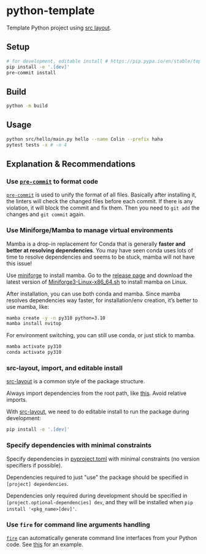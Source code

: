 # python-template

Template Python project using [src layout](https://setuptools.pypa.io/en/latest/userguide/package_discovery.html#src-layout).

## Setup

```bash
# for development, editable install # https://pip.pypa.io/en/stable/topics/local-project-installs/#editable-installs
pip install -e '.[dev]'
pre-commit install
```

## Build

```bash
python -m build
```

## Usage

```bash
python src/hello/main.py hello --name Colin --prefix haha
pytest tests -x # -n 4
```

## Explanation & Recommendations

### Use [`pre-commit`](https://pre-commit.com) to format code

[`pre-commit`](https://pre-commit.com) is used to unify the format of all files. Basically after installing it, the linters will check the changed files before each commit. If there is any violation, it will block the commit and fix them. Then you need to `git add` the changes and `git commit` again.

### Use Miniforge/Mamba to manage virtual environments

Mamba is a drop-in replacement for Conda that is generally **faster and better at resolving dependencies**. You may have seen conda uses lots of time to resolve dependencies and seems to be stuck, mamba will not have this issue!

Use [miniforge](https://github.com/conda-forge/miniforge) to install mamba. Go to the [release page](https://github.com/conda-forge/miniforge/releases) and download the latest version of [Miniforge3-Linux-x86_64.sh](https://github.com/conda-forge/miniforge/releases/download/24.11.0-1/Miniforge3-Linux-x86_64.sh) to install mamba on Linux.

After installation, you can use both conda and mamba. Since mamba resolves dependencies way faster, for installation/env creation, it’s better to use mamba, like:

```bash
mamba create -y -n py310 python=3.10
mamba install nvitop
```

For environment switching, you can still use conda, or just stick to mamba.

```bash
mamba activate py310
conda activate py310
```

### src-layout, import, and editable install

[src-layout](https://setuptools.pypa.io/en/latest/userguide/package_discovery.html#src-layout) is a common style of the package structure.

Always import dependencies from the root path, like [this](https://github.com/Co1lin/python-template/blob/main/tests/test_main.py#L2). Avoid relative imports.

With [src-layout](https://setuptools.pypa.io/en/latest/userguide/package_discovery.html#src-layout), we need to do editable install to run the package during development:

```bash
pip install -e '.[dev]'
```

### Specify dependencies with minimal constraints

Specify dependencies in [pyproject.toml](https://github.com/Co1lin/python-template/blob/main/pyproject.toml) with minimal constraints (no version specifiers if possible).

Dependencies required to just "use" the package should be specified in `[project] dependencies`.

Dependencies only required during development should be specified in `[project.optional-dependencies] dev`, and they will be installed when `pip install '<pkg_name>[dev]'`.


### Use `fire` for command line arguments handling

[`fire`](https://github.com/google/python-fire) can automatically generate command line interfaces from your Python code. See [this](https://github.com/Co1lin/python-template/blob/main/src/hello/main.py) for an example.
